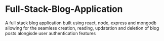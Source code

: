 # Full-Stack-Blog-Application
A full stack blog application built using react, node, express and mongodb allowing for the seamless creation, reading, updatation and deletion of blog posts
alongisde user authentication features
